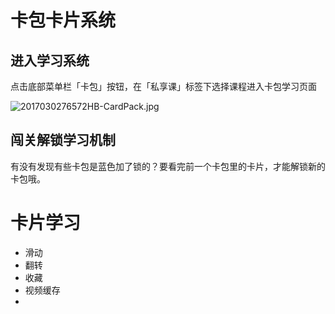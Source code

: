 # 卡包卡片系统

## 进入学习系统

点击底部菜单栏「卡包」按钮，在「私享课」标签下选择课程进入卡包学习页面

![2017030276572HB-CardPack.jpg](http://pic1.ibraintv.com/2017030276572HB-CardPack.jpg)

## 闯关解锁学习机制

有没有发现有些卡包是蓝色加了锁的？要看完前一个卡包里的卡片，才能解锁新的卡包哦。


# 卡片学习

- 滑动
- 翻转
- 收藏
- 视频缓存
- 


